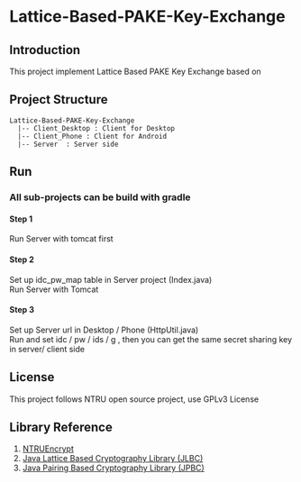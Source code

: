 # Lattice-Based-PAKE-Key-Exchange

## Introduction
This project implement Lattice Based PAKE Key Exchange based on 

## Project Structure
```
Lattice-Based-PAKE-Key-Exchange
  |-- Client_Desktop : Client for Desktop
  |-- Client_Phone : Client for Android
  |-- Server  : Server side
```

## Run
### All sub-projects can be build with gradle
#### Step 1 
Run Server with tomcat first
#### Step 2
Set up idc_pw_map table in Server project (Index.java)<br>
Run Server with Tomcat
#### Step 3
Set up Server url in Desktop / Phone (HttpUtil.java)<br>
Run and set idc / pw / ids / g , then you can get the same secret sharing key in server/ client side


## License
This project follows NTRU open source project, use GPLv3 License

## Library Reference
1. [NTRUEncrypt](https://github.com/NTRUOpenSourceProject/ntru-crypto)
2. [Java Lattice Based Cryptography Library (JLBC)](http://gas.dia.unisa.it/projects/jlbc/)
3. [Java Pairing Based Cryptography Library (JPBC)](http://gas.dia.unisa.it/projects/jpbc/#.WPhieVOGOV4)
